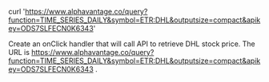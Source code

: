 curl 'https://www.alphavantage.co/query?function=TIME_SERIES_DAILY&symbol=ETR:DHL&outputsize=compact&apikey=ODS7SLFECN0K6343'



Create an onClick handler that will call API to retrieve DHL stock price. The URL is https://www.alphavantage.co/query?function=TIME_SERIES_DAILY&symbol=ETR:DHL&outputsize=compact&apikey=ODS7SLFECN0K6343 .

